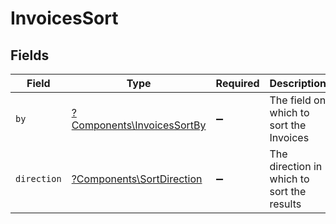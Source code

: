 # InvoicesSort


## Fields

| Field                                                                   | Type                                                                    | Required                                                                | Description                                                             | Example                                                                 |
| ----------------------------------------------------------------------- | ----------------------------------------------------------------------- | ----------------------------------------------------------------------- | ----------------------------------------------------------------------- | ----------------------------------------------------------------------- |
| `by`                                                                    | [?Components\InvoicesSortBy](../../Models/Components/InvoicesSortBy.md) | :heavy_minus_sign:                                                      | The field on which to sort the Invoices                                 | updated_at                                                              |
| `direction`                                                             | [?Components\SortDirection](../../Models/Components/SortDirection.md)   | :heavy_minus_sign:                                                      | The direction in which to sort the results                              |                                                                         |